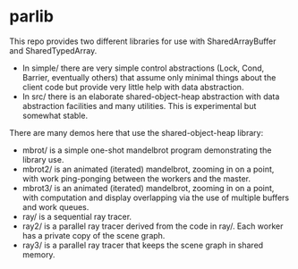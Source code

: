 parlib
======

This repo provides two different libraries for use with SharedArrayBuffer and SharedTypedArray.

* In simple/ there are very simple control abstractions (Lock, Cond, Barrier, eventually others) that assume only minimal things about the client code but provide very little help with data abstraction.
* In src/ there is an elaborate shared-object-heap abstraction with data abstraction facilities and many utilities.  This is experimental but somewhat stable.

There are many demos here that use the shared-object-heap library:

* mbrot/ is a simple one-shot mandelbrot program demonstrating the library use.
* mbrot2/ is an animated (iterated) mandelbrot, zooming in on a point, with work ping-ponging between the workers and the master.
* mbrot3/ is an animated (iterated) mandelbrot, zooming in on a point, with computation and display overlapping via the use of multiple buffers and work queues.
* ray/ is a sequential ray tracer.
* ray2/ is a parallel ray tracer derived from the code in ray/.  Each worker has a private copy of the scene graph.
* ray3/ is a parallel ray tracer that keeps the scene graph in shared memory.
